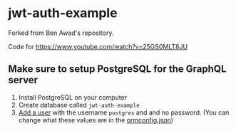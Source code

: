 # jwt-auth-example

Forked from Ben Awad's repository.

Code for https://www.youtube.com/watch?v=25GS0MLT8JU

## Make sure to setup PostgreSQL for the GraphQL server

1. Install PostgreSQL on your computer
2. Create database called `jwt-auth-example`
3. [Add a user](https://medium.com/coding-blocks/creating-user-database-and-adding-access-on-postgresql-8bfcd2f4a91e) with the username `postgres` and and no password. (You can change what these values are in the [ormconfig.json](https://github.com/benawad/graphql-ts-server-boilerplate/blob/master/ormconfig.json))
